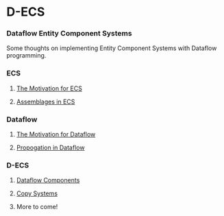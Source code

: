 # D-ECS
### Dataflow Entity Component Systems

Some thoughts on implementing Entity Component Systems with Dataflow programming.

### ECS

1. [The Motivation for ECS](https://github.com/dyarosla/dataflow/blob/master/ecs_motivation.md)

2. [Assemblages in ECS](https://github.com/dyarosla/dataflow/blob/master/ecs_assemblages.md)

### Dataflow

1. [The Motivation for Dataflow](https://github.com/dyarosla/dataflow/blob/master/dataflow_motivation.md)

2. [Propogation in Dataflow](https://github.com/dyarosla/dataflow/blob/master/dataflow_propogation.md)

### D-ECS

1. [Dataflow Components](https://github.com/dyarosla/dataflow/blob/master/decs_dataflowcomponents.md)

2. [Copy Systems](https://github.com/dyarosla/dataflow/blob/master/decs_copysystems.md)

3. More to come!
